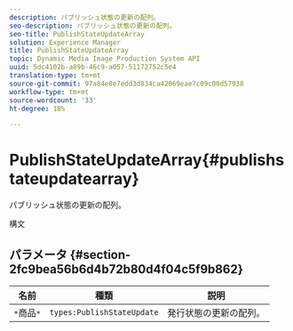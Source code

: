 ```yaml
---
description: パブリッシュ状態の更新の配列。
seo-description: パブリッシュ状態の更新の配列。
seo-title: PublishStateUpdateArray
solution: Experience Manager
title: PublishStateUpdateArray
topic: Dynamic Media Image Production System API
uuid: 5dc4102b-a89b-46c9-a057-51172752c5e4
translation-type: tm+mt
source-git-commit: 97a84e8e7edd3d834ca42069eae7c09c00d57938
workflow-type: tm+mt
source-wordcount: '33'
ht-degree: 18%

---
```



# PublishStateUpdateArray{#publishstateupdatearray}

パブリッシュ状態の更新の配列。

構文

## パラメータ {#section-2fc9bea56b6d4b72b80d4f04c5f9b862}

| 名前 | 種類 | 説明 |
|---|---|---|
| `*`商品`*` | `types:PublishStateUpdate` | 発行状態の更新の配列。 |

